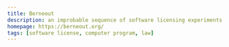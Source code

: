```yaml
---
title: Berneout
description: an improbable sequence of software licensing experiments
homepage: https://berneout.org/
tags: [software license, computer program, law]
---
```

